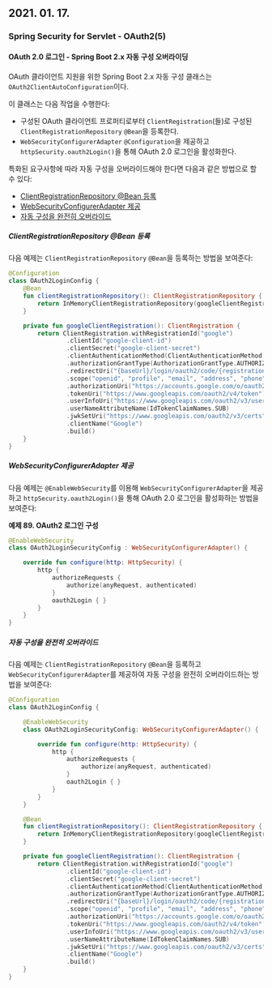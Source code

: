## 2021. 01. 17.

### Spring Security for Servlet - OAuth2(5)

#### OAuth 2.0 로그인 - Spring Boot 2.x 자동 구성 오버라이딩

OAuth 클라이언트 지원을 위한 Spring Boot 2.x 자동 구성 클래스는 `OAuth2ClientAutoConfiguration`이다.

이 클래스는 다음 작업을 수행한다:

* 구성된 OAuth 클라이언트 프로퍼티로부터 `ClientRegistration`(들)로 구성된 `ClientRegistrationRepository` `@Bean`을 등록한다.
* `WebSecurityConfigurerAdapter` `@Configuration`을 제공하고 `httpSecurity.oauth2Login()`을 통해 OAuth 2.0 로그인을 활성화한다.

특화된 요구사항에 따라 자동 구성을 오버라이드해야 한다면 다음과 같은 방법으로 할 수 있다:

* [ClientRegistrationRepository @Bean 등록](https://docs.spring.io/spring-security/site/docs/5.4.1/reference/html5/#oauth2login-register-clientregistrationrepository-bean)
* [WebSecurityConfigurerAdapter 제공](https://docs.spring.io/spring-security/site/docs/5.4.1/reference/html5/#oauth2login-provide-websecurityconfigureradapter)
* [자동 구성을 완전히 오버라이드](https://docs.spring.io/spring-security/site/docs/5.4.1/reference/html5/#oauth2login-completely-override-autoconfiguration)

##### ClientRegistrationRepository @Bean 등록

다음 예제는 `ClientRegistrationRepository` `@Bean`을 등록하는 방법을 보여준다:

```kotlin
@Configuration
class OAuth2LoginConfig {
    @Bean
    fun clientRegistrationRepository(): ClientRegistrationRepository {
        return InMemoryClientRegistrationRepository(googleClientRegistration())
    }

    private fun googleClientRegistration(): ClientRegistration {
        return ClientRegistration.withRegistrationId("google")
                .clientId("google-client-id")
                .clientSecret("google-client-secret")
                .clientAuthenticationMethod(ClientAuthenticationMethod.BASIC)
                .authorizationGrantType(AuthorizationGrantType.AUTHORIZATION_CODE)
                .redirectUri("{baseUrl}/login/oauth2/code/{registrationId}")
                .scope("openid", "profile", "email", "address", "phone")
                .authorizationUri("https://accounts.google.com/o/oauth2/v2/auth")
                .tokenUri("https://www.googleapis.com/oauth2/v4/token")
                .userInfoUri("https://www.googleapis.com/oauth2/v3/userinfo")
                .userNameAttributeName(IdTokenClaimNames.SUB)
                .jwkSetUri("https://www.googleapis.com/oauth2/v3/certs")
                .clientName("Google")
                .build()
    }
}
```

##### WebSecurityConfigurerAdapter 제공

다음 예제는 `@EnableWebSecurity`를 이용해 `WebSecurityConfigurerAdapter`을 제공하고 `httpSecurity.oauth2Login()`을 통해 OAuth 2.0 로그인을 활성화하는 방법을 보여준다:

**예제 89. OAuth2 로그인 구성**

```kotlin
@EnableWebSecurity
class OAuth2LoginSecurityConfig : WebSecurityConfigurerAdapter() {

    override fun configure(http: HttpSecurity) {
        http {
            authorizeRequests {
                authorize(anyRequest, authenticated)
            }
            oauth2Login { }
        }
    }
}
```

##### 자동 구성을 완전히 오버라이드

다음 예제는 `ClientRegistrationRepository` `@Bean`을 등록하고 `WebSecurityConfigurerAdapter`를 제공하여 자동 구성을 완전히 오버라이드하는 방법을 보여준다:

```kotlin
@Configuration
class OAuth2LoginConfig {

    @EnableWebSecurity
    class OAuth2LoginSecurityConfig: WebSecurityConfigurerAdapter() {

        override fun configure(http: HttpSecurity) {
            http {
                authorizeRequests {
                    authorize(anyRequest, authenticated)
                }
                oauth2Login { }
            }
        }
    }

    @Bean
    fun clientRegistrationRepository(): ClientRegistrationRepository {
        return InMemoryClientRegistrationRepository(googleClientRegistration())
    }

    private fun googleClientRegistration(): ClientRegistration {
        return ClientRegistration.withRegistrationId("google")
                .clientId("google-client-id")
                .clientSecret("google-client-secret")
                .clientAuthenticationMethod(ClientAuthenticationMethod.BASIC)
                .authorizationGrantType(AuthorizationGrantType.AUTHORIZATION_CODE)
                .redirectUri("{baseUrl}/login/oauth2/code/{registrationId}")
                .scope("openid", "profile", "email", "address", "phone")
                .authorizationUri("https://accounts.google.com/o/oauth2/v2/auth")
                .tokenUri("https://www.googleapis.com/oauth2/v4/token")
                .userInfoUri("https://www.googleapis.com/oauth2/v3/userinfo")
                .userNameAttributeName(IdTokenClaimNames.SUB)
                .jwkSetUri("https://www.googleapis.com/oauth2/v3/certs")
                .clientName("Google")
                .build()
    }
}
```







